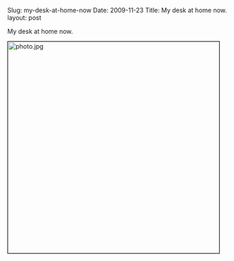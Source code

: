 Slug: my-desk-at-home-now
Date: 2009-11-23
Title: My desk at home now.
layout: post

<p>My desk at home now.</p>
<a href="http://steveivy.typepad.com/files/photo.jpg" style="display: block; "><img  alt="photo.jpg" class="asset asset-image at-xid-6a010534988cd3970b012875cd26fe970c selected " src="http://steveivy.typepad.com/.a/6a010534988cd3970b012875cd26fe970c-pi" style="display: block; border-top-width: 1px; border-right-width: 1px; border-bottom-width: 1px; border-left-width: 1px; border-top-style: solid; border-right-style: solid; border-bottom-style: solid; border-left-style: solid; border-top-color: black; border-right-color: black; border-bottom-color: black; border-left-color: black; width: 480px;" title="photo.jpg" /></a>
